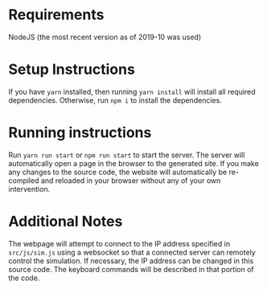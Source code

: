 # Requirements
NodeJS (the most recent version as of 2019-10 was used)

# Setup Instructions
If you have `yarn` installed, then running `yarn install` will install all required dependencies. Otherwise, run `npm i` to install the dependencies.

# Running instructions
Run `yarn run start` or `npm run start` to start the server. The server will automatically open a page in the browser to the generated site. If you make any changes to the source code, the website will automatically be re-compiled and reloaded in your browser without any of your own intervention.

# Additional Notes
The webpage will attempt to connect to the IP address specified in `src/js/sim.js` using a websocket so that a connected server can remotely control the simulation. If necessary, the IP address can be changed in this source code. The keyboard commands will be described in that portion of the code.
